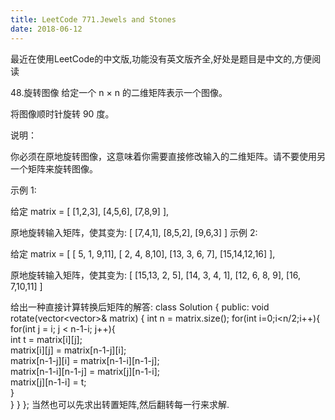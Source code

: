 ```yaml
---
title: LeetCode 771.Jewels and Stones
date: 2018-06-12
---
```

最近在使用LeetCode的中文版,功能没有英文版齐全,好处是题目是中文的,方便阅读

48.旋转图像
给定一个 n × n 的二维矩阵表示一个图像。

将图像顺时针旋转 90 度。

说明：

你必须在原地旋转图像，这意味着你需要直接修改输入的二维矩阵。请不要使用另一个矩阵来旋转图像。

示例 1:

给定 matrix = 
[
  [1,2,3],
  [4,5,6],
  [7,8,9]
],

原地旋转输入矩阵，使其变为:
[
  [7,4,1],
  [8,5,2],
  [9,6,3]
]
示例 2:

给定 matrix =
[
  [ 5, 1, 9,11],
  [ 2, 4, 8,10],
  [13, 3, 6, 7],
  [15,14,12,16]
], 

原地旋转输入矩阵，使其变为:
[
  [15,13, 2, 5],
  [14, 3, 4, 1],
  [12, 6, 8, 9],
  [16, 7,10,11]
]

给出一种直接计算转换后矩阵的解答:
class Solution {
public:
    void rotate(vector<vector<int>>& matrix) {
        int n = matrix.size();
        for(int i=0;i<n/2;i++){
            for(int j = i; j < n-1-i; j++){  
                int t = matrix[i][j];  
                matrix[i][j] = matrix[n-1-j][i];  
                matrix[n-1-j][i] = matrix[n-1-i][n-1-j];  
                matrix[n-1-i][n-1-j] = matrix[j][n-1-i];  
                matrix[j][n-1-i] = t;  
            }  
        }
    }
};
当然也可以先求出转置矩阵,然后翻转每一行来求解.